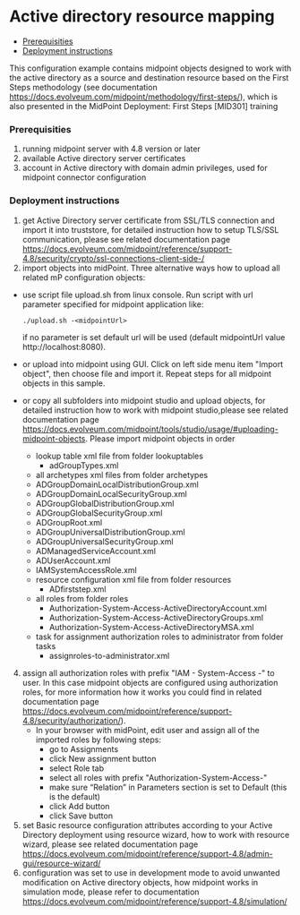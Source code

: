 # **Active directory resource mapping**
<!-- TOC -->
* [Prerequisities](#prerequisities)
* [Deployment instructions](#deployment-instructions)
<!-- TOC -->
This configuration example contains midpoint objects designed to work with the active directory as a source and destination resource based on the First Steps methodology (see documentation https://docs.evolveum.com/midpoint/methodology/first-steps/), which is also presented in the MidPoint Deployment: First Steps [MID301] training
### Prerequisities
1. running midpoint server with 4.8 version or later
2. available Active directory server certificates
3. account in Active directory with domain admin privileges, used for midpoint connector configuration

### Deployment instructions

1. get Active Directory server certificate from SSL/TLS connection and import it into truststore, for detailed instruction how to setup TLS/SSL communication, please see related documentation page https://docs.evolveum.com/midpoint/reference/support-4.8/security/crypto/ssl-connections-client-side-/
2. import objects into midPoint. Three alternative ways how to upload all related mP configuration objects:
* use script file upload.sh from linux console. Run script with url parameter specified for midpoint application like:

    `./upload.sh -<midpointUrl>`

    if no parameter is set default url will be used (default midpointUrl value http://localhost:8080).
* or upload into midpoint using GUI. Click on left side menu item "Import object", then choose file and import it. Repeat steps for all midpoint objects in this sample.
* or copy all subfolders into midpoint studio and upload objects, for detailed instruction how to work with midpoint studio,please see related documentation page https://docs.evolveum.com/midpoint/tools/studio/usage/#uploading-midpoint-objects. Please import midpoint objects in order
    * lookup table xml file from folder lookuptables
      * adGroupTypes.xml
    * all archetypes xml files from folder archetypes
     * ADGroupDomainLocalDistributionGroup.xml
     * ADGroupDomainLocalSecurityGroup.xml
     * ADGroupGlobalDistributionGroup.xml
     * ADGroupGlobalSecurityGroup.xml
     * ADGroupRoot.xml
     * ADGroupUniversalDistributionGroup.xml
     * ADGroupUniversalSecurityGroup.xml
     * ADManagedServiceAccount.xml
     * ADUserAccount.xml
     * IAMSystemAccessRole.xml
   * resource configuration xml file from folder resources
     * ADfirststep.xml
   * all roles from folder roles
     * Authorization-System-Access-ActiveDirectoryAccount.xml
     * Authorization-System-Access-ActiveDirectoryGroups.xml
     * Authorization-System-Access-ActiveDirectoryMSA.xml
  * task for assignment authorization roles to administrator from folder tasks
      * assignroles-to-administrator.xml
4. assign all authorization roles with prefix "IAM - System-Access -" to user. In this case midpoint objects are configured using authorization roles, for more information how it works you could find in related documentation page  https://docs.evolveum.com/midpoint/reference/support-4.8/security/authorization/).
   * In your browser with midPoint, edit user and assign all of the imported roles by following steps:
     * go to Assignments
     * click New assignment button
     * select Role tab
     * select all roles with prefix "Authorization-System-Access-"
     * make sure “Relation” in Parameters section is set to Default (this is the default)
     * click Add button
     * click Save button
7. set Basic resource configuration attributes according to your Active Directory deployment using resource wizard, how to work with resource wizard, please see related documentation page https://docs.evolveum.com/midpoint/reference/support-4.8/admin-gui/resource-wizard/
8. configuration was set to use in development mode to avoid unwanted modification on Active directory objects, how midpoint works in simulation mode, please refer to documentation https://docs.evolveum.com/midpoint/reference/support-4.8/simulation/
